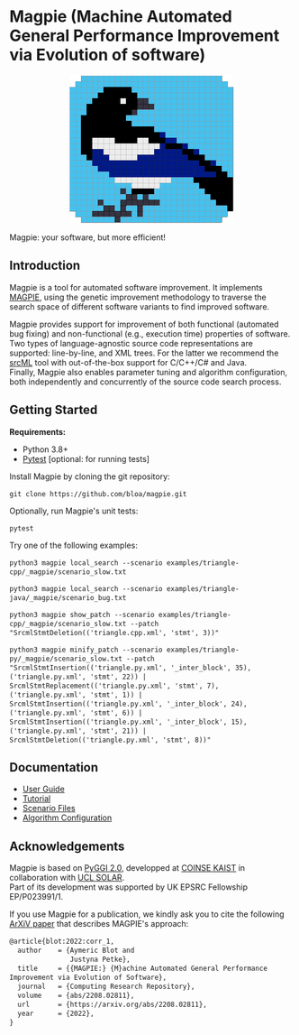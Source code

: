 # Magpie (Machine Automated General Performance Improvement via Evolution of software)

<p align="center">
  <img alt="MAGPIE logo" src="./docs/logo_magpie.png" />
</p>

Magpie: your software, but more efficient!

## Introduction

Magpie is a tool for automated software improvement.
It implements [MAGPIE](#citation), using the genetic improvement methodology to traverse the search space of different software variants to find improved software.

Magpie provides support for improvement of both functional (automated bug fixing) and non-functional (e.g., execution time) properties of software.  
Two types of language-agnostic source code representations are supported: line-by-line, and XML trees.
For the latter we recommend the [srcML](https://www.srcml.org/) tool with out-of-the-box support for C/C++/C# and Java.  
Finally, Magpie also enables parameter tuning and algorithm configuration, both independently and concurrently of the source code search process.


## Getting Started

**Requirements:**

- Python 3.8+
- [Pytest](https://docs.pytest.org/) [optional: for running tests]

Install Magpie by cloning the git repository:

    git clone https://github.com/bloa/magpie.git

Optionally, run Magpie's unit tests:

    pytest

Try one of the following examples:

    python3 magpie local_search --scenario examples/triangle-cpp/_magpie/scenario_slow.txt
<!-- -->
    python3 magpie local_search --scenario examples/triangle-java/_magpie/scenario_bug.txt
<!-- -->
    python3 magpie show_patch --scenario examples/triangle-cpp/_magpie/scenario_slow.txt --patch "SrcmlStmtDeletion(('triangle.cpp.xml', 'stmt', 3))"
<!-- -->
    python3 magpie minify_patch --scenario examples/triangle-py/_magpie/scenario_slow.txt --patch "SrcmlStmtInsertion(('triangle.py.xml', '_inter_block', 35), ('triangle.py.xml', 'stmt', 22)) | SrcmlStmtReplacement(('triangle.py.xml', 'stmt', 7), ('triangle.py.xml', 'stmt', 1)) | SrcmlStmtInsertion(('triangle.py.xml', '_inter_block', 24), ('triangle.py.xml', 'stmt', 6)) | SrcmlStmtInsertion(('triangle.py.xml', '_inter_block', 15), ('triangle.py.xml', 'stmt', 21)) | SrcmlStmtDeletion(('triangle.py.xml', 'stmt', 8))"


## Documentation

- [User Guide](./docs/guide.md)
- [Tutorial](./docs/tutorial.md)
- [Scenario Files](./docs/scenario.md)
- [Algorithm Configuration](./docs/algoconfig.md)


## Acknowledgements

Magpie is based on [PyGGI 2.0](https://github.com/coinse/pyggi), developped at [COINSE KAIST](https://coinse.kaist.ac.kr/) in collaboration with [UCL SOLAR](https://solar.cs.ucl.ac.uk/).  
Part of its development was supported by UK EPSRC Fellowship EP/P023991/1.

If you use Magpie for a publication, we kindly ask you to cite the following [ArXiV paper](https://arxiv.org/abs/2208.02811) that describes MAGPIE's approach:

```
@article{blot:2022:corr_1,
  author    = {Aymeric Blot and
               Justyna Petke},
  title     = {{MAGPIE:} {M}achine Automated General Performance Improvement via Evolution of Software},
  journal   = {Computing Research Repository},
  volume    = {abs/2208.02811},
  url       = {https://arxiv.org/abs/2208.02811},
  year      = {2022},
}
```

